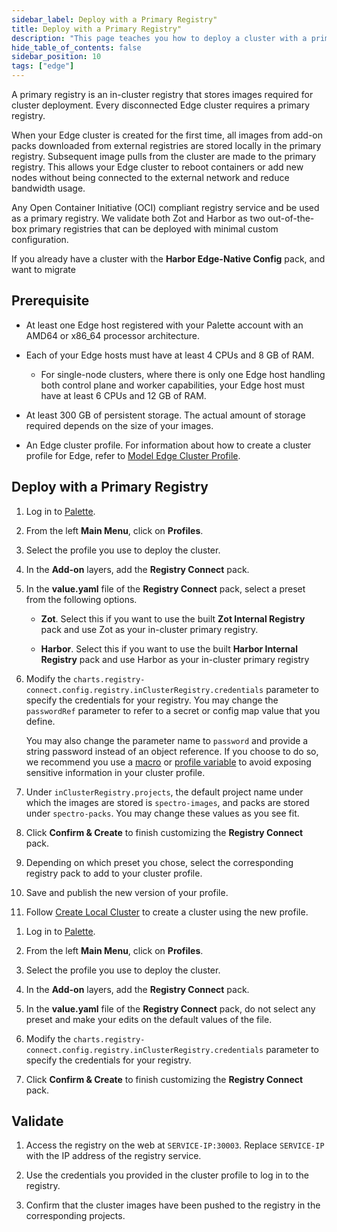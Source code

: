 ```yaml
---
sidebar_label: Deploy with a Primary Registry"
title: Deploy with a Primary Registry"
description: "This page teaches you how to deploy a cluster with a primary registry."
hide_table_of_contents: false
sidebar_position: 10
tags: ["edge"]
---
```


A primary registry is an in-cluster registry that stores images required for cluster deployment. Every disconnected Edge
cluster requires a primary registry.

When your Edge cluster is created for the first time, all images from add-on packs downloaded from external registries
are stored locally in the primary registry. Subsequent image pulls from the cluster are made to the primary registry.
This allows your Edge cluster to reboot containers or add new nodes without being connected to the external network and
reduce bandwidth usage.

Any Open Container Initiative (OCI) compliant registry service and be used as a primary registry. We validate both Zot
and Harbor as two out-of-the-box primary registries that can be deployed with minimal custom configuration.

If you already have a cluster with the **Harbor Edge-Native Config** pack, and want to migrate

## Prerequisite

- At least one Edge host registered with your Palette account with an AMD64 or x86_64 processor architecture.

- Each of your Edge hosts must have at least 4 CPUs and 8 GB of RAM.

  - For single-node clusters, where there is only one Edge host handling both control plane and worker capabilities,
    your Edge host must have at least 6 CPUs and 12 GB of RAM.

- At least 300 GB of persistent storage. The actual amount of storage required depends on the size of your images.

- An Edge cluster profile. For information about how to create a cluster profile for Edge, refer to
  [Model Edge Cluster Profile](../../site-deployment/model-profile.md).

## Deploy with a Primary Registry

<Tabs group="Registry type">

<TabItem value="Built-in Registry Packs">

1. Log in to [Palette](https://console.spectrocloud.com).

2. From the left **Main Menu**, click on **Profiles**.

3. Select the profile you use to deploy the cluster.

4. In the **Add-on** layers, add the **Registry Connect** pack.

5. In the **value.yaml** file of the **Registry Connect** pack, select a preset from the following options.

   - **Zot**. Select this if you want to use the built **Zot Internal Registry** pack and use Zot as your in-cluster
     primary registry.

   - **Harbor**. Select this if you want to use the built **Harbor Internal Registry** pack and use Harbor as your
     in-cluster primary registry

6. Modify the `charts.registry-connect.config.registry.inClusterRegistry.credentials` parameter to specify the
   credentials for your registry. You may change the `passwordRef` parameter to refer to a secret or config map value
   that you define.

   You may also change the parameter name to `password` and provide a string password instead of an object reference. If
   you choose to do so, we recommend you use a [macro](../../../cluster-management/macros.md) or
   [profile variable](../../../../profiles/cluster-profiles/create-cluster-profiles/define-profile-variables/create-cluster-profile-variables.md)
   to avoid exposing sensitive information in your cluster profile.

7. Under `inClusterRegistry.projects`, the default project name under which the images are stored is `spectro-images`,
   and packs are stored under `spectro-packs`. You may change these values as you see fit.

8. Click **Confirm & Create** to finish customizing the **Registry Connect** pack.

9. Depending on which preset you chose, select the corresponding registry pack to add to your cluster profile.

10. Save and publish the new version of your profile.

11. Follow [Create Local Cluster](../../local-ui/cluster-management/create-cluster.md) to create a cluster using the new
    profile.

<TabItem>

<TabItem value="Custom Registry">

1. Log in to [Palette](https://console.spectrocloud.com).

2. From the left **Main Menu**, click on **Profiles**.

3. Select the profile you use to deploy the cluster.

4. In the **Add-on** layers, add the **Registry Connect** pack.

5. In the **value.yaml** file of the **Registry Connect** pack, do not select any preset and make your edits on the
   default values of the file.

6. Modify the `charts.registry-connect.config.registry.inClusterRegistry.credentials` parameter to specify the
   credentials for your registry.

7. Click **Confirm & Create** to finish customizing the **Registry Connect** pack.

</TabItem>

<Tabs>

## Validate

1. Access the registry on the web at `SERVICE-IP:30003`. Replace `SERVICE-IP` with the IP address of the registry
   service.

2. Use the credentials you provided in the cluster profile to log in to the registry.

3. Confirm that the cluster images have been pushed to the registry in the corresponding projects.
